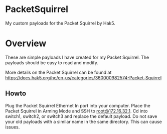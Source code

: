 # PacketSquirrel
My custom payloads for the Packet Squirrel by Hak5.

# Overview
These are simple payloads I have created for my Packet Squirrel.  The payloads should be easy to read and modify.

More details on the Packet Squirrel can be found at https://docs.hak5.org/hc/en-us/categories/360000982574-Packet-Squirrel

## Howto
Plug the Packet Squirrel Ethernet In port into your computer.  Place the Packet Squirrel in Arming Mode and SSH to root@172.16.32.1.  Cd into switch1, switch2, or switch3 and replace the default payload.  Do not save your old payloads with a similar name in the same directory.  This can cause issues.
